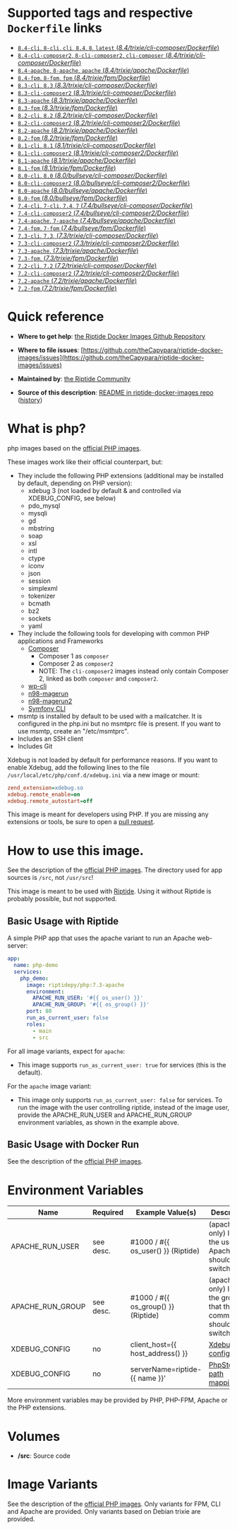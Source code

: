 # Supported tags and respective `Dockerfile` links

-	[`8.4-cli`, `8-cli`, `cli`, `8.4`, `8`, `latest` (*8.4/trixie/cli-composer/Dockerfile*)](https://github.com/theCapypara/riptide-docker-images/tree/master/php/8.4/trixie/cli-composer/Dockerfile)
-	[`8.4-cli-composer2`, `8-cli-composer2`, `cli-composer` (*8.4/trixie/cli-composer/Dockerfile*)](https://github.com/theCapypara/riptide-docker-images/tree/master/php/8.4/trixie/cli-composer2/Dockerfile)
-	[`8.4-apache`, `8-apache`, `apache` (*8.4/trixie/apache/Dockerfile*)](https://github.com/theCapypara/riptide-docker-images/tree/master/php/8.4/trixie/apache/Dockerfile)
-	[`8.4-fpm`, `8-fpm`, `fpm` (*8.4/trixie/fpm/Dockerfile*)](https://github.com/theCapypara/riptide-docker-images/tree/master/php/8.4/trixie/fpm/Dockerfile)
-	[`8.3-cli`, `8.3` (*8.3/trixie/cli-composer/Dockerfile*)](https://github.com/theCapypara/riptide-docker-images/tree/master/php/8.3/trixie/cli-composer/Dockerfile)
-	[`8.3-cli-composer2` (*8.3/trixie/cli-composer/Dockerfile*)](https://github.com/theCapypara/riptide-docker-images/tree/master/php/8.3/trixie/cli-composer2/Dockerfile)
-	[`8.3-apache` (*8.3/trixie/apache/Dockerfile*)](https://github.com/theCapypara/riptide-docker-images/tree/master/php/8.3/trixie/apache/Dockerfile)
-	[`8.3-fpm` (*8.3/trixie/fpm/Dockerfile*)](https://github.com/theCapypara/riptide-docker-images/tree/master/php/8.3/trixie/fpm/Dockerfile)
-	[`8.2-cli`, `8.2` (*8.2/trixie/cli-composer/Dockerfile*)](https://github.com/theCapypara/riptide-docker-images/tree/master/php/8.2/trixie/cli-composer/Dockerfile)
-	[`8.2-cli-composer2` (*8.2/trixie/cli-composer2/Dockerfile*)](https://github.com/theCapypara/riptide-docker-images/tree/master/php/8.2/trixie/cli-composer2/Dockerfile)
-	[`8.2-apache` (*8.2/trixie/apache/Dockerfile*)](https://github.com/theCapypara/riptide-docker-images/tree/master/php/8.2/trixie/apache/Dockerfile)
-	[`8.2-fpm` (*8.2/trixie/fpm/Dockerfile*)](https://github.com/theCapypara/riptide-docker-images/tree/master/php/8.2/trixie/fpm/Dockerfile)
-	[`8.1-cli`, `8.1` (*8.1/trixie/cli-composer/Dockerfile*)](https://github.com/theCapypara/riptide-docker-images/tree/master/php/8.1/trixie/cli-composer/Dockerfile)
-	[`8.1-cli-composer2` (*8.1/trixie/cli-composer2/Dockerfile*)](https://github.com/theCapypara/riptide-docker-images/tree/master/php/8.1/trixie/cli-composer2/Dockerfile)
-	[`8.1-apache` (*8.1/trixie/apache/Dockerfile*)](https://github.com/theCapypara/riptide-docker-images/tree/master/php/8.1/trixie/apache/Dockerfile)
-	[`8.1-fpm` (*8.1/trixie/fpm/Dockerfile*)](https://github.com/theCapypara/riptide-docker-images/tree/master/php/8.1/trixie/fpm/Dockerfile)
-	[`8.0-cli`, `8.0` (*8.0/bullseye/cli-composer/Dockerfile*)](https://github.com/theCapypara/riptide-docker-images/tree/master/php/8.0/bullseye/cli-composer/Dockerfile)
-	[`8.0-cli-composer2` (*8.0/bullseye/cli-composer2/Dockerfile*)](https://github.com/theCapypara/riptide-docker-images/tree/master/php/8.0/bullseye/cli-composer2/Dockerfile)
-	[`8.0-apache` (*8.0/bullseye/apache/Dockerfile*)](https://github.com/theCapypara/riptide-docker-images/tree/master/php/8.0/bullseye/apache/Dockerfile)
-	[`8.0-fpm` (*8.0/bullseye/fpm/Dockerfile*)](https://github.com/theCapypara/riptide-docker-images/tree/master/php/8.0/bullseye/fpm/Dockerfile)
-	[`7.4-cli`, `7-cli`, `7.4`, `7` (*7.4/bullseye/cli-composer/Dockerfile*)](https://github.com/theCapypara/riptide-docker-images/tree/master/php/7.4/bullseye/cli-composer/Dockerfile)
-	[`7.4-cli-composer2` (*7.4/bullseye/cli-composer2/Dockerfile*)](https://github.com/theCapypara/riptide-docker-images/tree/master/php/7.4/bullseye/cli-composer2/Dockerfile)
-	[`7.4-apache`, `7-apache` (*7.4/bullseye/apache/Dockerfile*)](https://github.com/theCapypara/riptide-docker-images/tree/master/php/7.4/bullseye/apache/Dockerfile)
-	[`7.4-fpm`, `7-fpm` (*7.4/bullseye/fpm/Dockerfile*)](https://github.com/theCapypara/riptide-docker-images/tree/master/php/7.4/bullseye/fpm/Dockerfile)
-	[`7.3-cli`, `7.3`, (*7.3/trixie/cli-composer/Dockerfile*)](https://github.com/theCapypara/riptide-docker-images/tree/master/php/7.3/trixie/cli-composer/Dockerfile)
-	[`7.3-cli-composer2` (*7.3/trixie/cli-composer2/Dockerfile*)](https://github.com/theCapypara/riptide-docker-images/tree/master/php/7.3/trixie/cli-composer2/Dockerfile)
-	[`7.3-apache`, (*7.3/trixie/apache/Dockerfile*)](https://github.com/theCapypara/riptide-docker-images/tree/master/php/7.3/trixie/apache/Dockerfile)
-	[`7.3-fpm`, (*7.3/trixie/fpm/Dockerfile*)](https://github.com/theCapypara/riptide-docker-images/tree/master/php/7.3/trixie/fpm/Dockerfile)
-	[`7.2-cli`, `7.2` (*7.2/trixie/cli-composer/Dockerfile*)](https://github.com/theCapypara/riptide-docker-images/tree/master/php/7.2/trixie/cli-composer/Dockerfile)
-	[`7.2-cli-composer2` (*7.2/trixie/cli-composer2/Dockerfile*)](https://github.com/theCapypara/riptide-docker-images/tree/master/php/7.2/trixie/cli-composer2/Dockerfile)
-	[`7.2-apache` (*7.2/trixie/apache/Dockerfile*)](https://github.com/theCapypara/riptide-docker-images/tree/master/php/7.2/trixie/apache/Dockerfile)
-	[`7.2-fpm` (*7.2/trixie/fpm/Dockerfile*)](https://github.com/theCapypara/riptide-docker-images/tree/master/php/7.2/trixie/fpm/Dockerfile)

# Quick reference

-	**Where to get help**:
	[the Riptide Docker Images Github Repository](https://github.com/theCapypara/riptide-docker-images)

-	**Where to file issues**:
	[https://github.com/theCapypara/riptide-docker-images/issues](https://github.com/theCapypara/riptide-docker-images/issues)

-	**Maintained by**:
	[the Riptide Community](https://github.com/theCapypara/riptide-docker-images)

-	**Source of this description**:
	[README in riptide-docker-images repo](https://github.com/theCapypara/riptide-docker-images/tree/master/php) ([history](https://github.com/theCapypara/riptide-docker-images/tree/master/php))

# What is php?

php images based on the [official PHP images](https://hub.docker.com/_/php).

These images work like their official counterpart, but:

- They include the following PHP extensions (additional may be installed by default, depending on PHP version):
  - xdebug 3 (not loaded by default & and controlled via XDEBUG_CONFIG, see below)
  - pdo_mysql
  - mysqli
  - gd
  - mbstring
  - soap
  - xsl
  - intl
  - ctype
  - iconv
  - json
  - session
  - simplexml
  - tokenizer
  - bcmath
  - bz2
  - sockets
  - yaml
- They include the following tools for developing with common PHP applications and Frameworks
  - [Composer](https://getcomposer.org/)
    - Composer 1 as `composer`
    - Composer 2 as `composer2`
    - NOTE: The `cli-composer2` images instead only contain Composer 2, linked as both `composer` and `composer2`.
  - [wp-cli](https://wp-cli.org/)
  - [n98-magerun](https://github.com/netz98/n98-magerun)
  - [n98-magerun2](https://github.com/netz98/n98-magerun2)
  - [Symfony CLI](https://symfony.com/)
- msmtp is installed by default to be used with a mailcatcher. It is configured in the php.ini but no msmtprc
  file is present. If you want to use msmtp, create an "/etc/msmtprc".
- Includes an SSH client
- Includes Git

Xdebug is not loaded by default for performance reasons. If you want
to enable Xdebug, add the following lines to the file ``/usr/local/etc/php/conf.d/xdebug.ini`` via a new image or mount:
```ini
zend_extension=xdebug.so
xdebug.remote_enable=on
xdebug.remote_autostart=off
```


This image is meant for developers using PHP. If you are missing any extensions
or tools, be sure to open a [pull request](https://github.com/theCapypara/riptide-docker-images/pulls).

# How to use this image.

See the description of the [official PHP images](https://hub.docker.com/_/php). 
The directory used for app sources is `/src`, not `/usr/src`!

This image is meant to be used with [Riptide](https://github.com/theCapypara/riptide-cli). 
Using it without Riptide is probably possible, but not supported.

## Basic Usage with Riptide

A simple PHP app that uses the apache variant to run an Apache web-server: 

```yaml
app:
  name: php-demo
  services:
    php_demo:
      image: riptidepy/php:7.3-apache
      environment:
        APACHE_RUN_USER: '#{{ os_user() }}'
        APACHE_RUN_GROUP: '#{{ os_group() }}'
      port: 80
      run_as_current_user: false
      roles:
        - main
        - src
```

For all image variants, expect for `apache`:

- This image supports ``run_as_current_user: true`` for services (this is the default).

For the `apache` image variant:

- This image only supports ``run_as_current_user: false`` for services.
  To run the image with the user controlling riptide, instead of the image user, provide the APACHE_RUN_USER and APACHE_RUN_GROUP environment variables,
  as shown in the example above.

## Basic Usage with Docker Run

See the description of the [official PHP images](https://hub.docker.com/_/php).

# Environment Variables
 
| Name            | Required | Example Value(s)                    | Description                                                         |
|-----------------|----------|-------------------------------------|---------------------------------------------------------------------|
| APACHE_RUN_USER | see desc.| #1000 / #{{ os_user() }} (Riptide)  | (apache only) ID of the user that Apache should switch to           |   
| APACHE_RUN_GROUP| see desc.| #1000 / #{{ os_group() }} (Riptide) | (apache only) ID of the group that the main command should switch to|
| XDEBUG_CONFIG   | no       | client_host={{ host_address() }}    | [Xdebug configuration](https://xdebug.org/docs/remote)              |
| XDEBUG_CONFIG   | no       | serverName=riptide-{{ name }}'      | [PhpStorm path mapping key](https://blog.jetbrains.com/phpstorm/2012/03/new-in-4-0-easier-debugging-of-remote-php-command-line-scripts/)|

More environment variables may be provided by PHP, PHP-FPM, Apache or the PHP extensions.

# Volumes
 
- **/src**: Source code

# Image Variants

See the description of the [official PHP images](https://hub.docker.com/_/php). Only
variants for FPM, CLI and Apache are provided. Only variants based on Debian trixie are provided.
